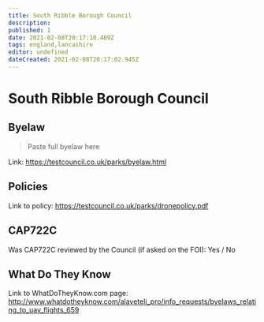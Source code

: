 ```yaml
---
title: South Ribble Borough Council
description:
published: 1
date: 2021-02-08T20:17:10.409Z
tags: england,lancashire
editor: undefined
dateCreated: 2021-02-08T20:17:02.945Z
---
```


# South Ribble Borough Council


## Byelaw
> Paste full byelaw here

Link:
https://testcouncil.co.uk/parks/byelaw.html

## Policies
Link to policy:
https://testcouncil.co.uk/parks/dronepolicy.pdf

## CAP722C

Was CAP722C reviewed by the Council (if asked on the FOI): Yes / No

## What Do They Know

Link to WhatDoTheyKnow.com page:
http://www.whatdotheyknow.com/alaveteli_pro/info_requests/byelaws_relating_to_uav_flights_659

